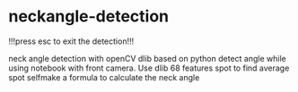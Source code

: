 # neckangle-detection

!!!press esc to exit the detection!!!

neck angle detection with openCV dlib based on python
detect angle while using notebook with front camera.
Use dlib 68 features spot to find average spot
selfmake a formula to calculate the neck angle
